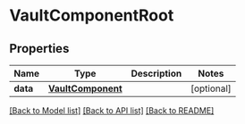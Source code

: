 # VaultComponentRoot


## Properties
Name | Type | Description | Notes
------------ | ------------- | ------------- | -------------
**data** | [**VaultComponent**](VaultComponent.md) |  | [optional] 

[[Back to Model list]](../README.md#documentation-for-models) [[Back to API list]](../README.md#documentation-for-api-endpoints) [[Back to README]](../README.md)


